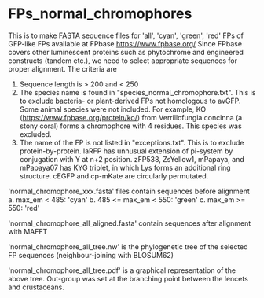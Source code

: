 # FPs_normal_chromophores
This is to make FASTA sequence files for 'all', 'cyan', 'green', 'red' FPs of GFP-like FPs available at FPbase https://www.fpbase.org/
Since FPbase covers other luminescent proteins such as phytochrome and engineered constructs (tandem etc.), we need to select appropriate sequences for proper alignment. The criteria are
1. Sequence length is > 200 and < 250
2. The species name is found in "species_normal_chromophore.txt". 
This is to exclude bacteria- or plant-derived FPs not homologous to avGFP. Some animal species were not included. For example, KO (https://www.fpbase.org/protein/ko/) from Verrillofungia concinna (a stony coral) forms a chromophore with 4 residues. This species was excluded.
3. The name of the FP is not listed in "exceptions.txt". 
This is to exclude protein-by-protein. laRFP has unnusual extension of pi-system by conjugation with Y at n+2 position. zFP538, ZsYellow1, mPapaya, and mPapaya07 has KYG triplet, in which Lys forms an additional ring structure. cEGFP and cp-mKate are circularly permutated.

'normal_chromophore_xxx.fasta' files contain sequences before alignment
a. max_em < 485: 'cyan'
b. 485 <= max_em < 550: 'green'
c. max_em >= 550: 'red'

'normal_chromophore_all_aligned.fasta' contain sequences after alignment with MAFFT

'normal_chromophore_all_tree.nw' is the phylogenetic tree of the selected FP sequences (neighbour-joining with BLOSUM62)

'normal_chromophore_all_tree.pdf' is a graphical representation of the above tree. Out-group was set at the branching point between the lencets and crustaceans.

